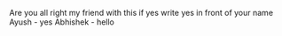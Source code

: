 Are you all right my friend with this 
if yes 
write yes in front of your name 
Ayush - yes 
Abhishek - hello
